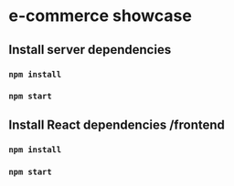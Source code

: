 # e-commerce showcase 
## Install server dependencies 

### `npm install`
### `npm start`

## Install React dependencies /frontend
### `npm install`
### `npm start`
